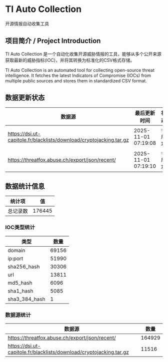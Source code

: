 # TI Auto Collection

 开源情报自动收集工具

## 项目简介 / Project Introduction

TI Auto Collection 是一个自动化收集开源威胁情报的工具，能够从多个公开来源获取最新的威胁指标(IOC)，并将其转换为标准化的CSV格式存储。

TI Auto Collection is an automated tool for collecting open-source threat intelligence. It fetches the latest Indicators of Compromise (IOCs) from multiple public sources and stores them in standardized CSV format.

## 数据更新状态

| 数据源 | 最后更新时间 | 状态 |
|--------|------------|------|
| https://dsi.ut-capitole.fr/blacklists/download/cryptojacking.tar.gz | 2025-11-01 07:19:08 | ✅ 成功 |
| https://threatfox.abuse.ch/export/json/recent/ | 2025-11-01 07:19:10 | ✅ 成功 |


























































































































































































































## 数据统计信息

| 统计项 | 值 |
|--------|----|
| 总记录数 | 176445 |

### IOC类型统计

| 类型 | 数量 |
|------|------|
| domain | 69156 |
| ip:port | 51990 |
| sha256_hash | 30306 |
| url | 13811 |
| md5_hash | 6096 |
| sha1_hash | 5085 |
| sha3_384_hash | 1 |

### 数据源统计

| 数据源 | 数量 |
|--------|------|
| https://threatfox.abuse.ch/export/json/recent/ | 164929 |
| https://dsi.ut-capitole.fr/blacklists/download/cryptojacking.tar.gz | 11516 |
